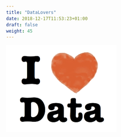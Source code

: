 ```yaml
---
title: "DataLovers"
date: 2018-12-17T11:53:23+01:00
draft: false
weight: 45
---
```

![](/img/data-lovers.png)
<div class="social">
  <a href="https://www.meetup.com/es-ES/Data-Lovers-Date-technical-business/">
    <i class="fa fa-meetup"></i>
  </a>
</div>
